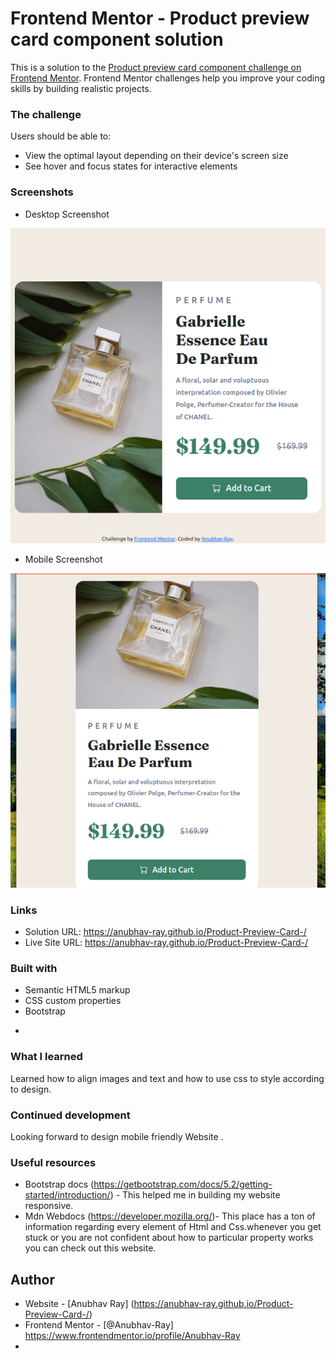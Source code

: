 # Frontend Mentor - Product preview card component solution

This is a solution to the [Product preview card component challenge on Frontend Mentor](https://www.frontendmentor.io/challenges/product-preview-card-component-GO7UmttRfa). Frontend Mentor challenges help you improve your coding skills by building realistic projects.

### The challenge

Users should be able to:

- View the optimal layout depending on their device's screen size
- See hover and focus states for interactive elements

### Screenshots

- Desktop Screenshot

<img src="./ScreenShot Desktop.png" alt="Screenshot Desktop">

- Mobile Screenshot

<img src="./ScreenShot Mobile.png" alt="Screenshot Mobile">

### Links

- Solution URL: https://anubhav-ray.github.io/Product-Preview-Card-/
- Live Site URL: https://anubhav-ray.github.io/Product-Preview-Card-/

### Built with

- Semantic HTML5 markup
- CSS custom properties
- Bootstrap

*

### What I learned

Learned how to align images and text and how to use css to style according to design.

### Continued development

Looking forward to design mobile friendly Website .

### Useful resources

- Bootstrap docs (https://getbootstrap.com/docs/5.2/getting-started/introduction/) - This helped me in building my website responsive.
- Mdn Webdocs (https://developer.mozilla.org/)- This place has a ton of information regarding every element of Html and Css.whenever you get stuck or you are not confident about how to particular property works you can check out this website.

## Author

- Website - [Anubhav Ray] (https://anubhav-ray.github.io/Product-Preview-Card-/)
- Frontend Mentor - [@Anubhav-Ray] https://www.frontendmentor.io/profile/Anubhav-Ray
-
